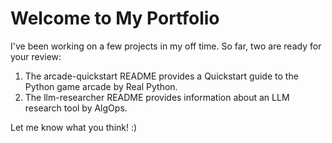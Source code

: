 # Welcome to My Portfolio #

I've been working on a few projects in my off time. So far, two are ready for your review:

1. The arcade-quickstart README provides a Quickstart guide to the Python game arcade by Real Python.
2. The llm-researcher README provides information about an LLM research tool by AlgOps.

Let me know what you think! :) 
